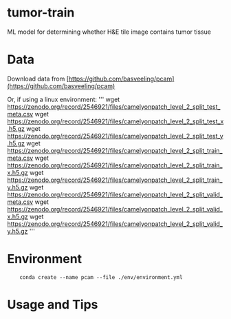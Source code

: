 # tumor-train
ML model for determining whether H&amp;E tile image contains tumor tissue

# Data

Download data from [https://github.com/basveeling/pcam](https://github.com/basveeling/pcam)

Or, if  using a linux environment: 
'''
wget https://zenodo.org/record/2546921/files/camelyonpatch_level_2_split_test_meta.csv
wget https://zenodo.org/record/2546921/files/camelyonpatch_level_2_split_test_x.h5.gz
wget https://zenodo.org/record/2546921/files/camelyonpatch_level_2_split_test_y.h5.gz
wget https://zenodo.org/record/2546921/files/camelyonpatch_level_2_split_train_meta.csv
wget https://zenodo.org/record/2546921/files/camelyonpatch_level_2_split_train_x.h5.gz
wget https://zenodo.org/record/2546921/files/camelyonpatch_level_2_split_train_y.h5.gz
wget https://zenodo.org/record/2546921/files/camelyonpatch_level_2_split_valid_meta.csv
wget https://zenodo.org/record/2546921/files/camelyonpatch_level_2_split_valid_x.h5.gz
wget https://zenodo.org/record/2546921/files/camelyonpatch_level_2_split_valid_y.h5.gz
'''

# Environment

        conda create --name pcam --file ./env/environment.yml

# Usage and Tips

